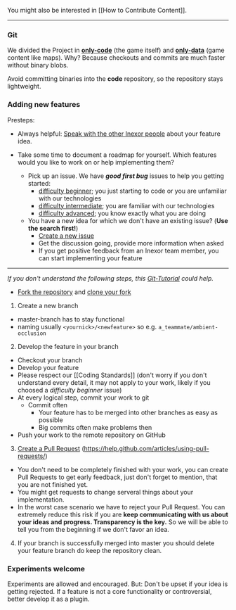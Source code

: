 You might also be interested in [[How to Contribute Content]].

***

### Git

We divided the Project in [**only-code**](https://github.com/inexor-game/code) (the game itself) and [**only-data**](https://github.com/inexor-game/data) (game content like maps). 
Why? Because checkouts and commits are much faster without binary blobs.

Avoid committing binaries into the **code** repository, so the repository stays lightweight.

### Adding new features

Presteps:  
* Always helpful: [Speak with the other Inexor people](Contact) about your feature idea.

* Take some time to document a roadmap for yourself. Which features would you like to work on or help implementing them? 
  * Pick up an issue. We have **_good first bug_** issues to help you getting started:
    * [difficulty beginner](https://github.com/inexor-game/code/issues?utf8=%E2%9C%93&q=label%3A%22good%20first%20bug%22%20%20label%3A%22diff%3Abeginner%22%20); you just starting to code or you are unfamiliar with our technologies
    * [difficulty intermediate](https://github.com/inexor-game/code/issues?utf8=%E2%9C%93&q=label%3A%22good%20first%20bug%22%20%20label%3A%22diff%3Aintermediate%22%20); you are familiar with our technologies
    * [difficulty advanced](https://github.com/inexor-game/code/issues?utf8=%E2%9C%93&q=label%3A%22good%20first%20bug%22%20%20label%3A%22diff%3Aadvanced%22%20); you know exactly what you are doing
  * You have a new idea for which we don't have an existing issue? (**Use the search first!**)
    * [Create a new issue](https://github.com/inexor-game/code/issues/new)
    * Get the discussion going, provide more information when asked
    * If you get positive feedback from an Inexor team member, you can start implementing your feature


***

_If you don't understand the following steps, this [Git-Tutorial](http://pcottle.github.io/learnGitBranching/) could help._
* [Fork the repository](https://help.github.com/articles/fork-a-repo/) and [clone your fork](https://help.github.com/articles/cloning-a-repository/)

1. Create a new branch
 * master-branch has to stay functional
 * naming usually `<yournick>/<newfeature>` so e.g. `a_teammate/ambient-occlusion`

2. Develop the feature in your branch
 * Checkout your branch
 * Develop your feature
 * Please respect our [[Coding Standards]] (don't worry if you don't understand every detail, it may not apply to your work, likely if you choosed a _difficulty beginner_ issue)
 * At every logical step, commit your work to git
    * Commit often
       * Your feature has to be merged into other branches as easy as possible
       * Big commits often make problems then
 * Push your work to the remote repository on GitHub

3. [Create a Pull Request](https://github.com/inexor-game/code/compare) (https://help.github.com/articles/using-pull-requests/)
 * You don't need to be completely finished with your work, you can create Pull Requests to get early feedback, just don't forget to mention, that you are not finished yet.
 * You might get requests to change serveral things about your implementation.
 * In the worst case scenario we have to reject your Pull Request. You can extremely reduce this risk if you are **keep communicating with us about your ideas and progress. Transparency is the key.** So we will be able to tell you from the beginning if we don't favor an idea.

4. If your branch is successfully merged into master you should delete your feature branch do keep the repository clean.

### Experiments welcome

Experiments are allowed and encouraged. But: Don't be upset if your idea is getting rejected. If a feature is not a core functionality or controversial, better develop it as a plugin.

